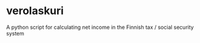 # verolaskuri
A python script for calculating net income in the Finnish tax / social security system
